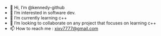- 👋 Hi, I’m @kennedy-github
- 👀 I’m interested in software dev. 
- 🌱 I’m currently learning c++
- 💞️ I’m looking to collaborate on any project that focuses on learning c++
- 📫 How to reach me : xixv7777@gmail.com

<!---
kennedy-github/kennedy-github is a ✨ special ✨ repository because its `README.md` (this file) appears on your GitHub profile.
You can click the Preview link to take a look at your changes.
--->
